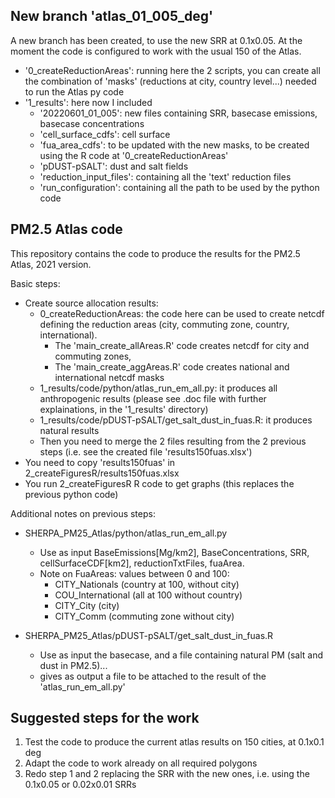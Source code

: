 ## New branch 'atlas_01_005_deg'

A new branch has been created, to use the new SRR at 0.1x0.05. At the moment the code is configured to work with the usual 150 of the Atlas.

- '0_createReductionAreas': running here the 2 scripts, you can create all the combination of 'masks' (reductions at city, country level...) needed to run the Atlas py code
- '1_results': here now I included
    - '20220601_01_005': new files containing SRR, basecase emissions, basecase concentrations
    - 'cell_surface_cdfs': cell surface
    - 'fua_area_cdfs': to be updated with the new masks, to be created using the R code at '0_createReductionAreas'
    - 'pDUST-pSALT': dust and salt fields
    - 'reduction_input_files': containing all the 'text' reduction files
    - 'run_configuration': containing all the path to be used by the python code
    
## PM2.5 Atlas code

This repository contains the code to produce the results for the PM2.5 Atlas, 2021 version.

Basic steps:

* Create source allocation results:
  * 0_createReductionAreas: the code here can be used to create netcdf defining the reduction areas (city, commuting zone, country, international). 
    * The 'main_create_allAreas.R' code creates netcdf for city and commuting zones, 
    * The 'main_create_aggAreas.R' code creates national and international netcdf masks 
  * 1_results/code/python/atlas_run_em_all.py: it produces all anthropogenic results (please see .doc file with further explainations, in the '1_results' directory)
  * 1_results/code/pDUST-pSALT/get_salt_dust_in_fuas.R: it produces natural results
  * Then you need to merge the 2 files resulting from the 2 previous steps (i.e. see the created file 'results150fuas.xlsx')
* You need to copy 'results150fuas' in 2_createFiguresR/results150fuas.xlsx
* You run 2_createFiguresR R code to get graphs (this replaces the previous python code)

Additional notes on previous steps:
* SHERPA_PM25_Atlas/python/atlas_run_em_all.py
  * Use as input BaseEmissions[Mg/km2], BaseConcentrations, SRR, cellSurfaceCDF[km2], reductionTxtFiles, fuaArea.
  * Note on FuaAreas: values between 0 and 100:
    * CITY_Nationals (country at 100, without city)
    * COU_International (all at 100 without country)
    * CITY_City (city)
    * CITY_Comm (commuting zone without city)

* SHERPA_PM25_Atlas/pDUST-pSALT/get_salt_dust_in_fuas.R
  * Use as input the basecase, and a file containing natural PM (salt and dust in PM2.5)...
  * gives as output a file to be attached to the result of the 'atlas_run_em_all.py'

## Suggested steps for the work
1. Test the code to produce the current atlas results on 150 cities, at 0.1x0.1 deg
2. Adapt the code to work already on all required polygons 
3. Redo step 1 and 2 replacing the SRR with the new ones, i.e. using the 0.1x0.05 or 0.02x0.01 SRRs


